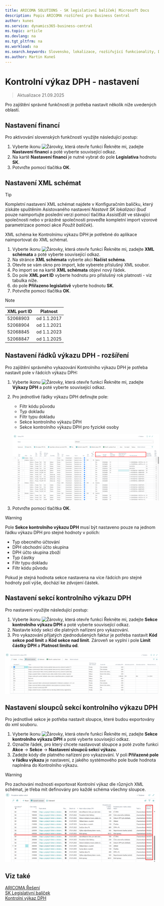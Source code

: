 ```yaml
---
title: ARICOMA SOLUTIONS - SK legislativní balíček| Microsoft Docs
description: Popis ARICOMA rozšíření pro Business Central
author: kunes
ms.service: dynamics365-business-central
ms.topic: article
ms.devlang: na
ms.tgt_pltfrm: na
ms.workload: na
ms.search.keywords: Slovensko, lokalizace, rozšiřující funkcionality, DPH
ms.author: Martin Kuneš
---
```


# Kontrolní výkaz DPH - nastavení

> Aktualizace 21.09.2025

Pro zajištění správné funkčnosti je potřeba nastavit několik níže uvedených oblastí.

## Nastavení financí

Pro aktivování slovenských funkčností využijte následující postup:

1. Vyberte ikonu ![Žárovky, která otevře funkci Řekněte mi](media/ui-search/search_small.png "Řekněte mi, co chcete dělat"), zadejte **Nastavení financí** a poté vyberte související odkaz.
2. Na kartě **Nastavení financí** je nutné vybrat do pole **Legislativa** hodnotu **SK**.
3. Potvrďte pomocí tlačítka **OK**.

## Nastavení XML schémat

> [!TIP]
> Kompletní nastavení XML schémat najdete v Konfiguračním balíčku, který získáte spuštěním Asistovaného nastavení *Nastavit SK lokalizaci* (buď pouze naimportujte poslední verzi pomocí tlačítka *AssistEdit* ve stávající společnosti nebo v prázdné společnosti proveďte kompletní import vzorové parametrizace pomocí akce *Použít balíček*).

XML schéma ke Kontrolnímu výkazu DPH je potřebné do aplikace naimportovat do XML schémat.

1. Vyberte ikonu ![Žárovky, která otevře funkci Řekněte mi](media/ui-search/search_small.png "Řekněte mi, co chcete dělat"), zadejte **XML schémata** a poté vyberte související odkaz.
2. Na stránce **XML schémata** vyberte akci **Načíst schéma**.
3. Otevře se vám okno pro import, kde vyberete příslušný XML soubor.
4. Po import se na kartě **XML schémata** objeví nový řádek.
5. Do pole **XML port ID** vyberte hodnotu pro příslušný rok platnosti - viz tabulka níže.
6. do pole **Přiřazeno legislativě** vyberte hodnotu **SK**.
7. Potvrďte pomocí tlačítka **OK**.

>[!NOTE]
>
> | XML port ID | Platnost    |
> |   --------  | -------     |
> |   52068903  | od 1.1.2017 |
> |   52068904  | od 1.1.2021 |
> |   52068845  | od 1.1.2023 |
> |   52068847  | od 1.1.2025 |

## Nastavení řádků výkazu DPH - rozšíření

Pro zajištění správného vykazování Kontrolního výkazu DPH je potřeba nastavit pole v řádcích výkazu DPH:

1. Vyberte ikonu ![Žárovky, která otevře funkci Řekněte mi](media/ui-search/search_small.png "Řekněte mi, co chcete dělat"), zadejte **Výkazy DPH** a poté vyberte související odkaz.
2. Pro jednotlivé řádky výkazu DPH definujte pole:

   - Filtr kódu původu
   - Typ dokladu
   - Filtr typu dokladu
   - Sekce kontrolního výkazu DPH
   - Sekce kontrolního výkazu DPH pro fyzické osoby

   ![Import nespolehlivých plátců DPH z xml formátu](media/VAT_check_report.png)

3. Potvrďte pomocí tlačítka **OK**.

> [!WARNING]
> Pole **Sekce kontrolního výkazu DPH** musí být nastaveno pouze na jednom řádku výkazu DPH pro stejné hodnoty v polích:
>
> - Typ obecného účtování
> - DPH obchodní účto skupina
> - DPH účto skupina zboží
> - Typ částky
> - Filtr typu dokladu
> - Filtr kódu původu
>
> Pokud je stejná hodnota sekce nastavena na více řádcích pro stejné hodnoty polí výše, dochází ke zdvojení částek.

## Nastavení sekcí kontrolního výkazu DPH

Pro nastavení využijte následující postup:

1. Vyberte ikonu ![Žárovky, která otevře funkci Řekněte mi](media/ui-search/search_small.png "Řekněte mi, co chcete dělat"), zadejte **Sekce kontrolního výkazu DPH** a poté vyberte související odkaz.
2. Nastavte kódy sekcí dle platných nařízení pro vykazování.
3. Pro vykazování přijatých zjednodušených faktur je potřeba nastavit **Kód sekce pod limit** a **Kód sekce nad limit**. Zároveň se vyplní i pole **Limit částky DPH** a **Platnost limitu od**.

![Import nespolehlivých plátců DPH z xml formátu](media/VAT_check_report_section.png)

## Nastavení sloupců sekcí kontrolního výkazu DPH

Pro jednotlivé sekce je potřeba nastavit sloupce, které budou exportovány do xml souboru.

1. Vyberte ikonu ![Žárovky, která otevře funkci Řekněte mi](media/ui-search/search_small.png "Řekněte mi, co chcete dělat"), zadejte **Sekce kontrolního výkazu DPH** a poté vyberte související odkaz.
2. Označte řádek, pro který chcete nastavovat sloupce a poté zvolte funkci **Akce** -> **Sekce** -> **Nastavení sloupců sekcí výkazu**.
3. Zadejte kódy dle platného nařízení pro vykazování. V poli **Přiřazené pole v řádku výkazu** je nastavení, z jakého systémového pole bude hodnota naplněna do Kontrolního výkazu.

> [!WARNING]
> Pro zachování možnosti exportovat Kontrolní výkaz dle různých XML schémat, je třeba mít definovány pro každé schéma všechny sloupce.
> ![Import nespolehlivých plátců DPH z xml formátu](media/VAT_check_report_section_columns.png)

## Viz také

[ARICOMA Řešení](solutions.md)  
[SK Legislativní balíček](sk-legislative-pack.md)  
[Kontrolní výkaz DPH](sk-vat-check-report-export.md)
